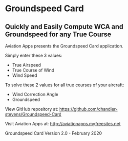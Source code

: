 # Groundspeed Card
## Quickly and Easily Compute WCA and Groundspeed for any True Course

Aviation Apps presents the Groundspeed Card application.

Simply enter these 3 values:

- True Airspeed
- True Course of Wind
- Wind Speed

To solve these 2 values for all true courses of your aircraft:

- Wind Correction Angle
- Groundspeed

View GitHub repository at:
https://github.com/chandler-stevens/Groundspeed-Card

Visit Aviation Apps at: http://aviationapps.myfreesites.net

Groundspeed Card Version 2.0 - February 2020
